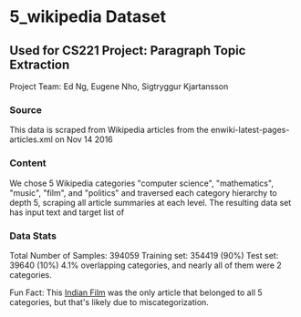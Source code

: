 # 5\_wikipedia Dataset

## Used for CS221 Project: Paragraph Topic Extraction
  Project Team: Ed Ng, Eugene Nho, Sigtryggur Kjartansson

### Source 
 This data is scraped from Wikipedia articles from the enwiki-latest-pages-articles.xml on Nov 14 2016
 
### Content
 We chose 5 Wikipedia categories "computer science", "mathematics", "music", "film", and "politics" and
 traversed each category hierarchy to depth 5, scraping all article summaries at each level.
 The resulting data set has input text and target list of 

### Data Stats
  Total Number of Samples: 394059
  Training set: 354419 (90%)
  Test set: 39640 (10%)
  4.1% overlapping categories, and nearly all of them were 2 categories. 
  
  Fun Fact: This [Indian Film](https://en.wikipedia.org/wiki/Jai_Bajarangabhali) was the only article
  that belonged to all 5 categories, but that's likely due to miscategorization.

